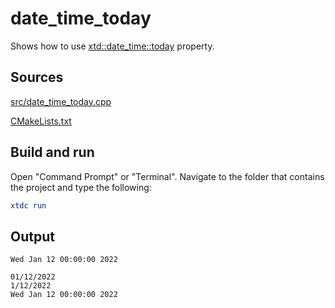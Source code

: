 # date_time_today

Shows how to use [xtd::date_time::today](https://gammasoft71.github.io/xtd/reference_guides/latest/classxtd_1_1date__time.html#a59f1715a20ea00fdd56aabe19b704f70) property.

## Sources

[src/date_time_today.cpp](src/date_time_today.cpp)

[CMakeLists.txt](CMakeLists.txt)

## Build and run

Open "Command Prompt" or "Terminal". Navigate to the folder that contains the project and type the following:

```cmake
xtdc run
```

## Output

```
Wed Jan 12 00:00:00 2022

01/12/2022
1/12/2022
Wed Jan 12 00:00:00 2022
```
